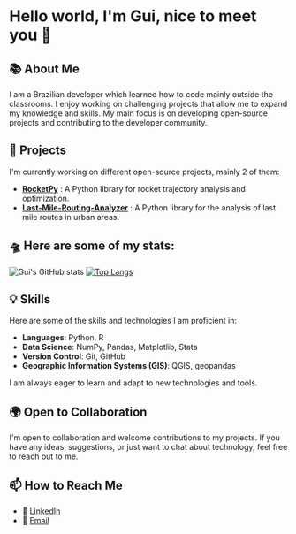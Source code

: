 # Hello world, I'm Gui, nice to meet you 👋

## 📚 About Me

I am a Brazilian developer which learned how to code mainly outside the classrooms. I enjoy working on challenging projects that allow me to expand my knowledge and skills. My main focus is on developing open-source projects and contributing to the developer community.

## 🚀 Projects

I'm currently working on different open-source projects, mainly 2 of them:

- [**RocketPy**](https://github.com/RocketPy-Team/RocketPy) : A Python library for rocket trajectory analysis and optimization.
- [**Last-Mile-Routing-Analyzer**](https://github.com/Gui-FernandesBR/Last-Mile-Routing-Analyzer) : A Python library for the analysis of last mile routes in urban areas.

## 🛸 Here are some of my stats:

![Gui's GitHub stats](https://github-readme-stats.vercel.app/api?username=Gui-FernandesBR&show_icons=true&theme=holi) [![Top Langs](https://github-readme-stats.vercel.app/api/top-langs/?username=Gui-FernandesBR&langs_count=3&theme=holi)](https://github.com/anuraghazra/github-readme-stats)

## 💡 Skills

Here are some of the skills and technologies I am proficient in:

- **Languages**: Python, R
- **Data Science**: NumPy, Pandas, Matplotlib, Stata
- **Version Control**: Git, GitHub
- **Geographic Information Systems (GIS)**: QGIS, geopandas

I am always eager to learn and adapt to new technologies and tools.

## 🌍 Open to Collaboration

I'm open to collaboration and welcome contributions to my projects. If you have any ideas, suggestions, or just want to chat about technology, feel free to reach out to me.

## 📫 How to Reach Me
- :calling: [LinkedIn](https://www.linkedin.com/in/guifalves/)
- :email: [Email](mailto:gf10.alves@gmail.com) 
